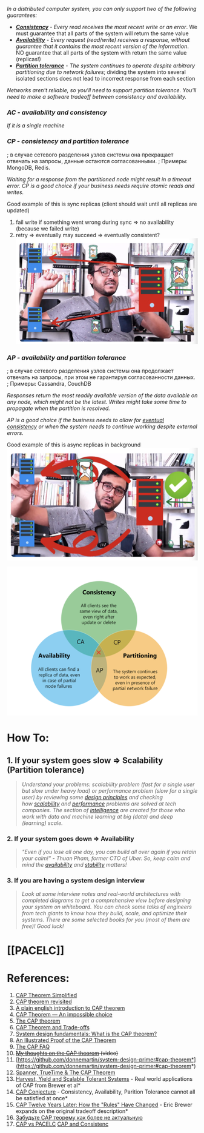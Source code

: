 _In a distributed computer system, you can only support two of the following guarantees:_

- _**[Consistency](Consistency.md)** - Every read receives the most recent write or an error_. We must guarantee that all parts of the system will return the same value
- _**[Availability](Availability.md)** - Every request (read/write) receives a response, without guarantee that it contains the most recent version of the information_. NO guarantee that all parts of the system with return the same value (replicas!)
- _**[Partition tolerance](Partition%20tolerance.md)** - The system continues to operate despite arbitrary partitioning due to network failures_; dividing the system into several isolated sections does not lead to incorrect response from each section

_Networks aren't reliable, so you'll need to support partition tolerance. You'll need to make a software tradeoff between consistency and availability._

### *AC - availability and consistency*

*If it is a single machine*

### _CP - consistency and partition tolerance_

; в случае сетевого разделения узлов системы она прекращает отвечать на запросы, данные остаются согласованными. 
; Примеры: MongoDB, Redis.

_Waiting for a response from the partitioned node might result in a timeout error. CP is a good choice if your business needs require atomic reads and writes._

Good example of this is sync replicas (client should wait until all replicas are updated)
1. fail write if something went wrong during sync => no availability (because we failed write)
2. retry => eventually may succeed => eventually consistent? 
![](../../../../_Attachments/Pasted%20image%2020240107183814.png)

### _AP - availability and partition tolerance_

; в случае сетевого разделения узлов системы она продолжает отвечать на запросы, при этом не гарантируя согласованности данных. 
; Примеры: Cassandra, CouchDB

_Responses return the most readily available version of the data available on any node, which might not be the latest. Writes might take some time to propagate when the partition is resolved._

_AP is a good choice if the business needs to allow for [eventual consistency](https://github.com/donnemartin/system-design-primer#eventual-consistency) or when the system needs to continue working despite external errors._

Good example of this is async replicas in background
![](../../../../_Attachments/Pasted%20image%2020240107183635.png)

![Pasted image 20231226132759](../../../../_Attachments/Pasted%20image%2020231226132759.png)
# How To:
## 1. If your system goes slow ⇒ Scalability (Partition tolerance)

> _Understand your problems: scalability problem (fast for a single user but slow under heavy load) or performance problem (slow for a single user) by reviewing some [design principles](https://github.com/binhnguyennus/awesome-scalability#principle) and checking how [scalability](https://github.com/binhnguyennus/awesome-scalability#scalability) and [performance](https://github.com/binhnguyennus/awesome-scalability#performance) problems are solved at tech companies. The section of [intelligence](https://github.com/binhnguyennus/awesome-scalability#:~:text=The%20section%20of-,intelligence,-are%20created%20for) are created for those who work with data and machine learning at big (data) and deep (learning) scale._

### 2. If your system goes down ⇒ Availability

> _"Even if you lose all one day, you can build all over again if you retain your calm!" - Thuan Pham, former CTO of Uber. So, keep calm and mind the [availability](https://github.com/binhnguyennus/awesome-scalability#availability) and [stability](https://github.com/binhnguyennus/awesome-scalability#stability) matters!_

### 3. If you are having a system design interview

> _Look at some interview notes and real-world architectures with completed diagrams to get a comprehensive view before designing your system on whiteboard. You can check some talks of engineers from tech giants to know how they build, scale, and optimize their systems. There are some selected books for you (most of them are free)! Good luck!_
# [[PACELC]]

# References:

1. [CAP Theorem Simplified](https://vishalrana9915.medium.com/cap-theorem-simplified-de3ddcc1f09e)
2. [CAP theorem revisited](http://robertgreiner.com/2014/08/cap-theorem-revisited/)
3. [A plain english introduction to CAP theorem](http://ksat.me/a-plain-english-introduction-to-cap-theorem)
4. [CAP Theorem — An impossible choice](https://medium.com/@toxicdev/cap-theorem-an-impossible-choice-c04482b8a36c)
5. [The CAP theorem](https://www.youtube.com/watch?v=k-Yaq8AHlFA)
6. [CAP Theorem and Trade-offs](http://robertgreiner.com/2014/08/cap-theorem-revisited/)
7. [System design fundamentals: What is the CAP theorem?](https://www.educative.io/blog/what-is-cap-theorem#whatiscaptheorem)
8. [An Illustrated Proof of the CAP Theorem](https://mwhittaker.github.io/blog/an_illustrated_proof_of_the_cap_theorem/)
9. [The CAP FAQ](https://www.the-paper-trail.org/page/cap-faq/)
10. ~~[My thoughts on the CAP theorem](https://www.youtube.com/watch?v=KmGy3sU6Xw8&list=PLQnljOFTspQXNP6mQchJVP3S-3oKGEuw9&index=73) (video)~~
11. [](https://github.com/donnemartin/system-design-primer#cap-theorem)[https://github.com/donnemartin/system-design-primer#cap-theorem*](https://github.com/donnemartin/system-design-primer#cap-theorem*)
12. [Spanner, TrueTime & The CAP Theorem](https://storage.googleapis.com/pub-tools-public-publication-data/pdf/45855.pdf)
13. [Harvest, Yield and Scalable Tolerant Systems](https://citeseerx.ist.psu.edu/viewdoc/summary?doi=10.1.1.33.411) - Real world applications of CAP from Brewer et al*
14. [CAP Conjecture](https://web.archive.org/web/20190629112250/https://www.glassbeam.com/sites/all/themes/glassbeam/images/blog/10.1.1.67.6951.pdf) - Consistency, Availability, Parition Tolerance cannot all be satisfied at once*
15. [CAP Twelve Years Later: How the "Rules" Have Changed](https://www.infoq.com/articles/cap-twelve-years-later-how-the-rules-have-changed) - Eric Brewer expands on the original tradeoff description*
16. [Забудьте САР теорему как более не актуальную](https://habr.com/ru/articles/258145/)
17. [CAP vs PACELC](https://www.designgurus.io/blog/system-design-interview-basics-cap-vs-pacelc) [CAP and Consistenc](https://www.yugabyte.com/blog/a-for-apple-b-for-ball-c-for-cap-theorem/)